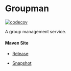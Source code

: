 # Groupman

[![codecov](https://codecov.io/gh/bremersee/groupman/branch/develop/graph/badge.svg)](https://codecov.io/gh/bremersee/groupman)

A group management service.

#### Maven Site

- [Release](https://bremersee.github.io/groupman/index.html)

- [Snapshot](https://nexus.bremersee.org/repository/maven-sites/groupman/2.2.0-SNAPSHOT/index.html)
